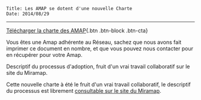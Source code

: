 	Title: Les AMAP se dotent d'une nouvelle Charte
	Date: 2014/08/29
---

[Télécharger la charte des AMAP](telechargements/chart-des-amap.pdf){.btn .btn-block .btn-cta}

Vous êtes une Amap adhérente au Réseau, sachez que nous avons fait imprimer ce document en nombre, et que vous pouvez nous contacter pour en récupérer pour votre Amap.

Descriptif du processus d'adoption, fruit d'un vrai travail collaboratif sur le site du Miramap.

Cette nouvelle charte à été le fruit d'un vrai travail collaboratif, le descriptif du processus est librement [consultable sur le site du Miramap](http://miramap.org/LA-CHARTE-DES-AMAP-2014.html).
